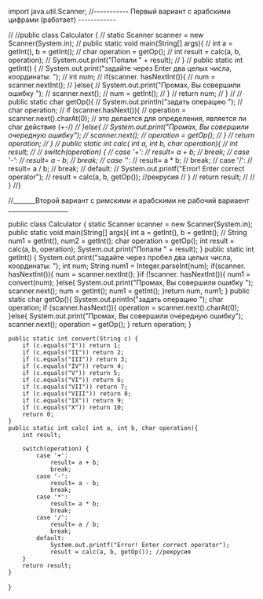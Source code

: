 
import java.util.Scanner;
//----------- Первый вариант с арабскими цифрами (работает) ------------

//
//public class Calculator {
//    static Scanner scanner = new Scanner(System.in);
//    public static void main(String[] args){
//        int a = getInt(), b = getInt();
//        char operation = getOp();
//        int result = calc(a, b, operation);
//        System.out.print("Попали " + result);
//    }
//    public static int getInt() {
//        System.out.print("задайте через Enter два целых числа, координаты: ");
//        int num;
//        if(scanner. hasNextInt()){
//            num = scanner.nextInt();
//        }else{
//            System.out.print("Промах, Вы совершили ошибку ");
//            scanner.next();
//            num = getInt();
//        }
//        return  num;
//    }
//
//    public static char getOp(){
//        System.out.println("задать операцию ");
//               char operation;
//               if (scanner.hasNext()){
//                   operation = scanner.next().charAt(0); // это делается для определения, является ли char действие (+-/*)
//               }else{
//                   System.out.print("Промах, Вы совершили очередную ошибку");
//                   scanner.next();
//                   operation = getOp();
//               }
//        return  operation;
//    }
//    public static int calc( int a, int b, char operation){
//        int result;
//
//        switch(operation) {
//            case '+':
//                result= a + b;
//                break;
//            case '-':
//                result= a - b;
//                break;
//            case '*':
//                result= a * b;
//                break;
//            case '/':
//                result= a / b;
//                break;
//            default:
//                System.out.printf("Error! Enter correct operator");
//                result = calc(a, b, getOp()); //рекрусия
//        }
//        return result;
//
//    }
//}

//_______Второй вариант с римскими и арабскими не рабочий вариаент ___________________

public class Calculator {
    static Scanner scanner = new Scanner(System.in);
    public static void main(String[] args){
        int a = getInt(), b = getInt();
//        String num1 = getInt(), num2 = getInt();
        char operation = getOp();
        int result = calc(a, b, operation);
        System.out.print("Попали " + result);
    }
    public static int getInt() {
        System.out.print("задайте через пробел два целых числа, координаты: ");
        int num;
        String  num1 = Integer.parseInt(num);
        if(scanner. hasNextInt()){
            num = scanner.nextInt();
        }if (!scanner. hasNextInt()){
            num1 = convert(num);
        }else{
            System.out.print("Промах, Вы совершили ошибку ");
            scanner.next();
            num = getInt();
            num1 = getInt();
        }return  num, num1;
    }
    public static char getOp(){
        System.out.println("задать операцию ");
        char operation;
        if (scanner.hasNext()){
            operation = scanner.next().charAt(0);
        }else{
            System.out.print("Промах, Вы совершили очередную ошибку");
            scanner.next();
            operation = getOp();
        }
        return  operation;
    }

    public static int convert(String с) {
        if (с.equals("I")) return 1;
        if (с.equals("II")) return 2;
        if (с.equals("III")) return 3;
        if (с.equals("IV")) return 4;
        if (с.equals("V")) return 5;
        if (с.equals("VI")) return 6;
        if (с.equals("VII")) return 7;
        if (с.equals("VIII")) return 8;
        if (с.equals("IX")) return 9;
        if (с.equals("X")) return 10;
        return 0;
    }
    public static int calc( int a, int b, char operation){
        int result;

        switch(operation) {
            case '+':
                result= a + b;
                break;
            case '-':
                result= a - b;
                break;
            case '*':
                result= a * b;
                break;
            case '/':
                result= a / b;
                break;
            default:
                System.out.printf("Error! Enter correct operator");
                result = calc(a, b, getOp()); //рекрусия
        }
        return result;
    }
}
